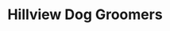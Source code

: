 ---
title: "Hillview Dog Groomers"
url: /tuam-co-galway/hillview-dog-groomers/
shop: pet grooming
---